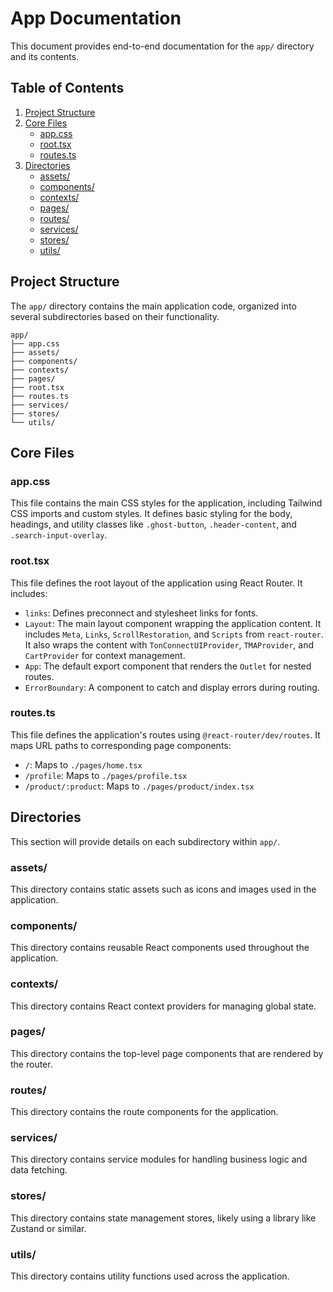 # App Documentation

This document provides end-to-end documentation for the `app/` directory and its contents.

## Table of Contents

1. [Project Structure](#project-structure)
2. [Core Files](#core-files)
    - [app.css](#appcss)
    - [root.tsx](#roottx)
    - [routes.ts](#routests)
3. [Directories](#directories)
    - [assets/](assets.md)
    - [components/](components.md)
    - [contexts/](contexts.md)
    - [pages/](pages.md)
    - [routes/](routes.md)
    - [services/](services.md)
    - [stores/](stores.md)
    - [utils/](utils.md)

## Project Structure

The `app/` directory contains the main application code, organized into several subdirectories based on their functionality.

```
app/
├── app.css
├── assets/
├── components/
├── contexts/
├── pages/
├── root.tsx
├── routes.ts
├── services/
├── stores/
└── utils/
```

## Core Files

### app.css

This file contains the main CSS styles for the application, including Tailwind CSS imports and custom styles. It defines basic styling for the body, headings, and utility classes like `.ghost-button`, `.header-content`, and `.search-input-overlay`.

### root.tsx

This file defines the root layout of the application using React Router. It includes:
- `links`: Defines preconnect and stylesheet links for fonts.
- `Layout`: The main layout component wrapping the application content. It includes `Meta`, `Links`, `ScrollRestoration`, and `Scripts` from `react-router`. It also wraps the content with `TonConnectUIProvider`, `TMAProvider`, and `CartProvider` for context management.
- `App`: The default export component that renders the `Outlet` for nested routes.
- `ErrorBoundary`: A component to catch and display errors during routing.

### routes.ts

This file defines the application's routes using `@react-router/dev/routes`. It maps URL paths to corresponding page components:
- `/`: Maps to `./pages/home.tsx`
- `/profile`: Maps to `./pages/profile.tsx`
- `/product/:product`: Maps to `./pages/product/index.tsx`

## Directories

This section will provide details on each subdirectory within `app/`.

### assets/

This directory contains static assets such as icons and images used in the application.

### components/

This directory contains reusable React components used throughout the application.

### contexts/

This directory contains React context providers for managing global state.

### pages/

This directory contains the top-level page components that are rendered by the router.

### routes/

This directory contains the route components for the application.

### services/

This directory contains service modules for handling business logic and data fetching.

### stores/

This directory contains state management stores, likely using a library like Zustand or similar.

### utils/

This directory contains utility functions used across the application.
